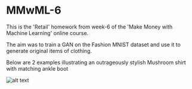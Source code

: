 # MMwML-6

This is the 'Retail' homework from week-6 of the 'Make Money with Machine Learning' online course.

The aim was to train a GAN on the Fashion MNIST dataset and use it to generate original items of clothing.

Below are 2 examples illustrating an outrageously stylish Mushroom shirt with matching ankle boot

![alt text](https://raw.githubusercontent.com/mike-fowler/MMwMML-6/master/2_examples_of_generated_images.png)
